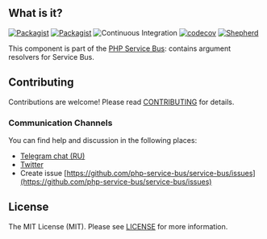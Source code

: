 ## What is it?

[![Packagist](https://img.shields.io/packagist/v/php-service-bus/argument-resolver.svg)](https://packagist.org/packages/php-service-bus/argument-resolver)
[![Packagist](https://img.shields.io/packagist/dt/php-service-bus/argument-resolver.svg)](https://packagist.org/packages/php-service-bus/argument-resolver)
![Continuous Integration](https://github.com/php-service-bus/argument-resolver/workflows/Continuous%20Integration/badge.svg)
[![codecov](https://codecov.io/gh/php-service-bus/argument-resolver/branch/v5.1/graph/badge.svg?token=0bKwdiuo0S)](https://codecov.io/gh/php-service-bus/argument-resolver)
[![Shepherd](https://shepherd.dev/github/php-service-bus/argument-resolver/coverage.svg)](https://shepherd.dev/github/php-service-bus/argument-resolver)

This component is part of the [PHP Service Bus](https://github.com/php-service-bus/service-bus): contains argument resolvers for Service Bus.

## Contributing
Contributions are welcome! Please read [CONTRIBUTING](.github/CONTRIBUTING.md) for details.

### Communication Channels
You can find help and discussion in the following places:
* [Telegram chat (RU)](https://t.me/php_service_bus)
* [Twitter](https://twitter.com/PhpBus)
* Create issue [https://github.com/php-service-bus/service-bus/issues](https://github.com/php-service-bus/service-bus/issues)

## License

The MIT License (MIT). Please see [LICENSE](LICENSE.md) for more information.
